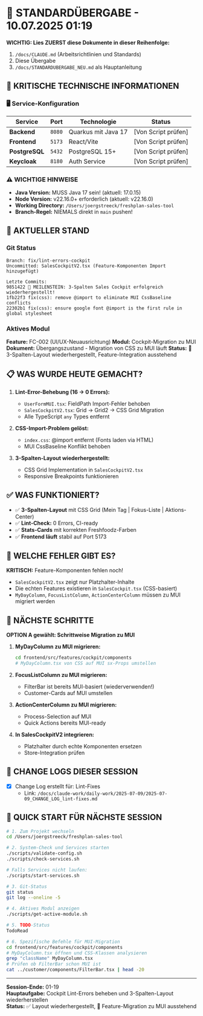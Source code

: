 # 🔄 STANDARDÜBERGABE - 10.07.2025 01:19

**WICHTIG: Lies ZUERST diese Dokumente in dieser Reihenfolge:**
1. `/docs/CLAUDE.md` (Arbeitsrichtlinien und Standards)
2. Diese Übergabe
3. `/docs/STANDARDUBERGABE_NEU.md` als Hauptanleitung

## 🚨 KRITISCHE TECHNISCHE INFORMATIONEN

### 🖥️ Service-Konfiguration
| Service | Port | Technologie | Status |
|---------|------|-------------|--------|
| **Backend** | `8080` | Quarkus mit Java 17 | [Von Script prüfen] |
| **Frontend** | `5173` | React/Vite | [Von Script prüfen] |
| **PostgreSQL** | `5432` | PostgreSQL 15+ | [Von Script prüfen] |
| **Keycloak** | `8180` | Auth Service | [Von Script prüfen] |

### ⚠️ WICHTIGE HINWEISE
- **Java Version:** MUSS Java 17 sein! (aktuell: 17.0.15)
- **Node Version:** v22.16.0+ erforderlich (aktuell: v22.16.0)
- **Working Directory:** `/Users/joergstreeck/freshplan-sales-tool`
- **Branch-Regel:** NIEMALS direkt in `main` pushen!

## 🎯 AKTUELLER STAND

### Git Status
```
Branch: fix/lint-errors-cockpit
Uncommitted: SalesCockpitV2.tsx (Feature-Komponenten Import hinzugefügt)

Letzte Commits:
9851422 🎉 MEILENSTEIN: 3-Spalten Sales Cockpit erfolgreich wiederhergestellt!
1fb22f3 fix(css): remove @import to eliminate MUI CssBaseline conflicts
22302b1 fix(css): ensure google font @import is the first rule in global stylesheet
```

### Aktives Modul
**Feature:** FC-002 (UI/UX-Neuausrichtung)
**Modul:** Cockpit-Migration zu MUI
**Dokument:** Übergangszustand - Migration von CSS zu MUI läuft
**Status:** 🔄 3-Spalten-Layout wiederhergestellt, Feature-Integration ausstehend

## 📋 WAS WURDE HEUTE GEMACHT?

1. **Lint-Error-Behebung (16 → 0 Errors):**
   - `UserFormMUI.tsx`: FieldPath Import-Fehler behoben
   - `SalesCockpitV2.tsx`: Grid → Grid2 → CSS Grid Migration
   - Alle TypeScript `any` Types entfernt

2. **CSS-Import-Problem gelöst:**
   - `index.css`: @import entfernt (Fonts laden via HTML)
   - MUI CssBaseline Konflikt behoben

3. **3-Spalten-Layout wiederhergestellt:**
   - CSS Grid Implementation in `SalesCockpitV2.tsx`
   - Responsive Breakpoints funktionieren

## ✅ WAS FUNKTIONIERT?

- ✅ **3-Spalten-Layout** mit CSS Grid (Mein Tag | Fokus-Liste | Aktions-Center)
- ✅ **Lint-Check:** 0 Errors, CI-ready
- ✅ **Stats-Cards** mit korrekten Freshfoodz-Farben
- ✅ **Frontend läuft** stabil auf Port 5173

## 🚨 WELCHE FEHLER GIBT ES?

**KRITISCH:** Feature-Komponenten fehlen noch!
- `SalesCockpitV2.tsx` zeigt nur Platzhalter-Inhalte
- Die echten Features existieren in `SalesCockpit.tsx` (CSS-basiert)
- `MyDayColumn`, `FocusListColumn`, `ActionCenterColumn` müssen zu MUI migriert werden

## 🔧 NÄCHSTE SCHRITTE

**OPTION A gewählt: Schrittweise Migration zu MUI**

1. **MyDayColumn zu MUI migrieren:**
   ```bash
   cd frontend/src/features/cockpit/components
   # MyDayColumn.tsx von CSS auf MUI sx-Props umstellen
   ```

2. **FocusListColumn zu MUI migrieren:**
   - FilterBar ist bereits MUI-basiert (wiederverwenden!)
   - Customer-Cards auf MUI umstellen

3. **ActionCenterColumn zu MUI migrieren:**
   - Process-Selection auf MUI
   - Quick Actions bereits MUI-ready

4. **In SalesCockpitV2 integrieren:**
   - Platzhalter durch echte Komponenten ersetzen
   - Store-Integration prüfen

## 📝 CHANGE LOGS DIESER SESSION
- [x] Change Log erstellt für: Lint-Fixes
  - Link: `/docs/claude-work/daily-work/2025-07-09/2025-07-09_CHANGE_LOG_lint-fixes.md`

## 🚀 QUICK START FÜR NÄCHSTE SESSION
```bash
# 1. Zum Projekt wechseln
cd /Users/joergstreeck/freshplan-sales-tool

# 2. System-Check und Services starten
./scripts/validate-config.sh
./scripts/check-services.sh

# Falls Services nicht laufen:
./scripts/start-services.sh

# 3. Git-Status
git status
git log --oneline -5

# 4. Aktives Modul anzeigen
./scripts/get-active-module.sh

# 5. TODO-Status
TodoRead

# 6. Spezifische Befehle für MUI-Migration
cd frontend/src/features/cockpit/components
# MyDayColumn.tsx öffnen und CSS-Klassen analysieren
grep "className" MyDayColumn.tsx
# Prüfen ob FilterBar schon MUI ist
cat ../customer/components/FilterBar.tsx | head -20
```

---
**Session-Ende:** 01-19  
**Hauptaufgabe:** Cockpit Lint-Errors beheben und 3-Spalten-Layout wiederherstellen  
**Status:** ✅ Layout wiederhergestellt, 🔄 Feature-Migration zu MUI ausstehend
